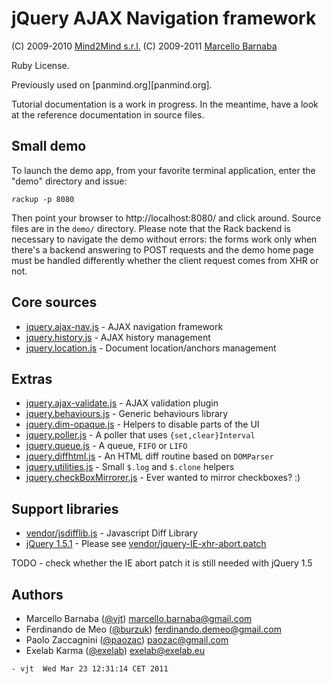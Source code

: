 jQuery AJAX Navigation framework
================================

(C) 2009-2010 [Mind2Mind s.r.l.](http://mind2mind.is)
(C) 2009-2011 [Marcello Barnaba](http://sindro.me)

Ruby License.

Previously used on [panmind.org][panmind.org].

Tutorial documentation is a work in progress. In the meantime, have a
look at the reference documentation in source files.

Small demo
----------

To launch the demo app, from your favorite terminal application,
enter the "demo" directory and issue:

    rackup -p 8080

Then point your browser to http://localhost:8080/ and click around.
Source files are in the `demo/` directory. Please note that the Rack
backend is necessary to navigate the demo without errors: the forms
work only when there's a backend answering to POST requests and the
demo home page must be handled differently whether the client request
comes from XHR or not.

Core sources
------------

  * [jquery.ajax-nav.js][]         - AJAX navigation framework
  * [jquery.history.js][]          - AJAX history management
  * [jquery.location.js][]         - Document location/anchors management

Extras
------

  * [jquery.ajax-validate.js][]    - AJAX validation plugin
  * [jquery.behaviours.js][]       - Generic behaviours library
  * [jquery.dim-opaque.js][]       - Helpers to disable parts of the UI
  * [jquery.poller.js][]           - A poller that uses `{set,clear}Interval`
  * [jquery.queue.js][]            - A queue, `FIFO` or `LIFO`
  * [jquery.diffhtml.js][]         - An HTML diff routine based on `DOMParser`
  * [jquery.utilities.js][]        - Small `$.log` and `$.clone` helpers
  * [jquery.checkBoxMirrorer.js][] - Ever wanted to mirror checkboxes? :)

Support libraries
-----------------

  * [vendor/jsdifflib.js][]        - Javascript Diff Library
  * [jQuery 1.5.1][jquery]         - Please see [vendor/jquery-IE-xhr-abort.patch][jquery-patch]

TODO - check whether the IE abort patch it is still needed with jQuery 1.5

Authors
-------

  * Marcello Barnaba  ([@vjt](http://twitter.com/vjt))       <marcello.barnaba@gmail.com>
  * Ferdinando de Meo ([@burzuk](http://twitter.com/burzuk)) <ferdinando.demeo@gmail.com>
  * Paolo Zaccagnini  ([@paozac](http://twitter.com/paozac)) <paozac@gmail.com>
  * Exelab Karma      ([@exelab](http://twitter.com/exelab)) <exelab@exelab.eu>

  `- vjt  Wed Mar 23 12:31:14 CET 2011`

[jquery.ajax-nav.js]:         http://github.com/vjt/jquery-ajax-nav/blob/master/jquery.ajax-nav.js
[jquery.history.js]:          http://github.com/vjt/jquery-ajax-nav/blob/master/jquery.history.js
[jquery.location.js]:         http://github.com/vjt/jquery-ajax-nav/blob/master/jquery.location.js
[jquery.ajax-validate.js]:    http://github.com/vjt/jquery-ajax-nav/blob/master/jquery.ajax-validate.js
[jquery.behaviours.js]:       http://github.com/vjt/jquery-ajax-nav/blob/master/jquery.behaviours.js
[jquery.dim-opaque.js]:       http://github.com/vjt/jquery-ajax-nav/blob/master/jquery.dim-opaque.js
[jquery.poller.js]:           http://github.com/vjt/jquery-ajax-nav/blob/master/jquery.poller.js
[jquery.queue.js]:            http://github.com/vjt/jquery-ajax-nav/blob/master/jquery.queue.js
[jquery.diffhtml.js]:         http://github.com/vjt/jquery-ajax-nav/blob/master/jquery.diffhtml.js
[jquery.utilities.js]:        http://github.com/vjt/jquery-ajax-nav/blob/master/jquery.utilities.js
[jquery.checkBoxMirrorer.js]: http://github.com/vjt/jquery-ajax-nav/blob/master/jquery.checkBoxMirrorer.js

[vendor/jsdifflib.js]:        http://github.com/vjt/jquery-ajax-nav/blob/master/vendor/jsdifflib.js
[jquery-patch]:               http://github.com/vjt/jquery-ajax-nav/blob/master/vendor/jquery-IE-xhr-abort.patch
[jquery]:                     http://jquery.com
